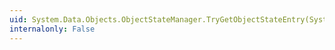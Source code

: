 ```yaml
---
uid: System.Data.Objects.ObjectStateManager.TryGetObjectStateEntry(System.Object,System.Data.Objects.ObjectStateEntry@)
internalonly: False
---
```

